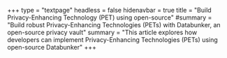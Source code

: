 +++
type = "textpage"
headless = false
hidenavbar = true
title = "Build Privacy-Enhancing Technology (PET) using open-source"
#summary = "Build robust Privacy-Enhancing Technologies (PETs) with Databunker, an open-source privacy vault"
summary = "This article explores how developers can implement Privacy-Enhancing Technologies (PETs) using open-source Databunker"
+++
